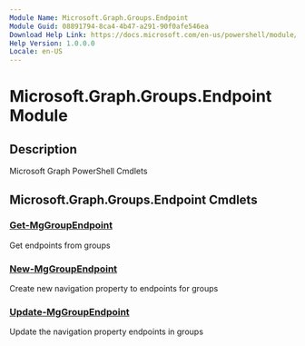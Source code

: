 ```yaml
---
Module Name: Microsoft.Graph.Groups.Endpoint
Module Guid: 08891794-8ca4-4b47-a291-90f0afe546ea
Download Help Link: https://docs.microsoft.com/en-us/powershell/module/microsoft.graph.groups.endpoint
Help Version: 1.0.0.0
Locale: en-US
---
```


# Microsoft.Graph.Groups.Endpoint Module
## Description
Microsoft Graph PowerShell Cmdlets

## Microsoft.Graph.Groups.Endpoint Cmdlets
### [Get-MgGroupEndpoint](Get-MgGroupEndpoint.md)
Get endpoints from groups

### [New-MgGroupEndpoint](New-MgGroupEndpoint.md)
Create new navigation property to endpoints for groups

### [Update-MgGroupEndpoint](Update-MgGroupEndpoint.md)
Update the navigation property endpoints in groups

